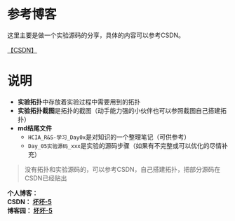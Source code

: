 # 参考博客

这里主要是做一个实验源码的分享，具体的内容可以参考CSDN。

[【CSDN】](https://blog.csdn.net/qq_45668124/category_9746626.html)

# 说明

- **实验拓扑**中存放着实验过程中需要用到的拓扑
- **实验拓扑截图**是拓扑的截图（动手能力强的小伙伴也可以参照截图自己搭建拓扑）
- **md结尾文件**
	* `HCIA_R&S-学习_Day0x`是对知识的一个整理笔记（可供参考）
	* `Day_05实验源码_xxx`是实验的源码步骤（如果有不完整或可以优化的尽情补充）

> 没有拓扑和实验源码的，可以参考CSDN，自己搭建拓扑，把部分源码在CSDN已经贴出

<div class="post-copyright">
    <div class="author">
        <b>个人博客： </b><br />
        <b>CSDN： </b>
        <a href="https://blog.csdn.net/qq_45668124" target="_blank">
            <b>坏坏-5</b> 
        </a> <br />
        <b>博客园： </b>
        <a href="https://www.cnblogs.com/bad5" target="_blank">
            <b>坏坏-5</b> 
        </a> 
    </div>

